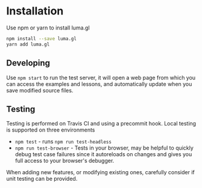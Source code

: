 # Installation

Use npm or yarn to install luma.gl
```sh
npm install --save luma.gl
yarn add luma.gl
```

## Developing

Use `npm start` to run the test server, it will open a web page from which you can access the examples and lessons, and automatically update when you save modified source files.


## Testing

Testing is performed on Travis CI and using a precommit hook. Local testing is supported on three environments
* `npm test` - runs `npm run test-headless`
* `npm run test-browser` - Tests in your browser, may be helpful to quickly debug test case failures since it autoreloads on changes and gives you full access to your browser's debugger.

When adding new features, or modifying existing ones, carefully consider if unit testing can be provided.
